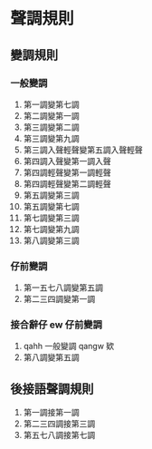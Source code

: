 # 聲調規則

## 變調規則

### 一般變調

1. 第一調變第七調
2. 第二調變第一調
3. 第三調變第二調
4. 第三調變第九調
5. 第三調入聲輕聲變第五調入聲輕聲
6. 第四調入聲變第一調入聲
7. 第四調輕聲變第一調輕聲
8. 第四調輕聲變第二調輕聲
9. 第五調變第三調
10. 第五調變第七調
11. 第七調變第三調
12. 第七調變第九調
13. 第八調變第三調

### 仔前變調

1. 第一五七八調變第五調
2. 第二三四調變第一調

### 接合辭仔 ew 仔前變調

1. qahh 一般變調 qangw 欵
2. 第八調變第五調

## 後接語聲調規則

1. 第一調接第一調
2. 第二三四調接第三調
3. 第五七八調接第七調
